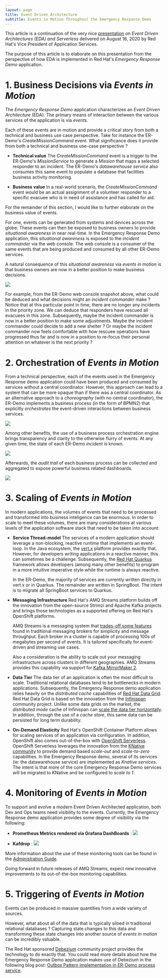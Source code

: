 ```yaml
---
layout: page
title: Event Driven Architecture
subtitle: Events in Motion Throughout the Emergency Response Demo
---
```


This article is a continuation of the very nice [presentation](https://www.brighttalk.com/webcast/16623/424554?) on *Event Driven Architectures (EDA) and Serverless* delivered on August 16, 2020 by Red Hat's Vice President of Application Services.

The purpose of this article is to elaborate on this presentation from the perspective of how EDA is implemented in Red Hat's *Emergency Response Demo* application.



# 1. Business Decisions via *Events in Motion*

The *Emergency Response Demo* application characterizes an *Event Driven Architecture* (EDA).  The primary means of interaction between the various services of the application is via *events*.  

Each of these events are in motion and provide a critical story from both a technical and business use case perspective.  Take for instance the ER-Demo's *CreateMissionCommand* event.  What significance does it provide from both a technical and business use-case perspective ?

-   **Technical value**
    The *CreateMissionCommand* event is a trigger to the ER-Demo's *MissionService* to generate a *Mission* that maps a selected responder to an incident.  The ER-Demo's *datawarehouse service* also consumes this same event to populate a database that facilities business activity monitoring.

-    **Business value**
     In a real-world scenario, the *CreateMissionCommand* event would be an actual assignment of a volunteer responder to a specific evacuee who is in need of assistance and has called for aid.

 For the remainder of this section, I would like to further elaborate on the business value of events.

For one, events can be generated from systems and devices across the globe.  These events can then be exposed to business owners to provide *situational awareness* in near real-time.  In the Emergency Response Demo application, this *situational awareness* is exposed to the *incident commander* via the web console.  The web console is a consumer of the same events that are being produced and consumed by all other ER-Demo services.

A natural consequence of this *situational awareness* via *events in motion* is that business owners are now in a better position to make business decisions.

![](images/sa_business_decisions.png)

For example, from the ER-Demo web console snapshot above, what could be deduced and what decisions might an *incident commander* make ?  Notice that at this particular point in time, there are no longer any incidents in the priority zone.  We can deduce that responders have rescued all evacuees in this zone.  Subsequently, maybe the incident commander is now in a better position to make some adjustments.  Maybe the incident commander could decide to add a new shelter ?  Or maybe the incident commander now feels comfortable with how rescuee operations have progressed thus far and is now in a position to re-focus their personal attention on whatever is the next priority ?



# 2. Orchestration of *Events in Motion*

From a technical perspective, each of the events used in the Emergency Response demo application could have been produced and consumed by services without a central coordinator.  However, this approach can lead to a system that can be more opaque than if there was a central coordinator.  As an alternative approach to a *choreography* (with no central coordinator), the ER-Demo implements a business process (in the form of BPMN2) that explicitly *orchestrates* the event-driven interactions between business services.

![](site/images/../../images/incident-process-events-animated.gif)

Among other benefits, the use of a business process orchestration engine brings transparency and clarity to the otherwise flurry of events.  At any given time, the state of each ER-Demo *incident* is known.

![](images/incident_assigned.png)

Afterwards, the *audit trail* of each business process can be collected and aggregated to expose powerful business related dashboards.

![](site/images/../../images/mission_commander_kpis.png)

# 3. Scaling of *Events in Motion*
In modern applications, the volumes of events that need to be processed and transformed into business inteligence can be enormous.  In order to scale to meet these volumes, there are many considerations at various levels of the application software stack that need to be taken into account:

- **Service Thread-model**
  The services of a modern application should leverage a non-blocking, reactive runtime that implements an event-loop.  In the Java ecosystem, the [vert.x](https://vertx.io/) platform provides exactly that.  However, for developers writing applications in a reactive manner, this can sometimes be a challenge.  Subsequently, the [Red Hat Quarkus](https://www.redhat.com/en/topics/cloud-native-apps/what-is-quarkus) framework allows developers (among many other benefits) to program in a more intuitive imperative style while the runtime is always reactive.

  In the ER-Demo, the majority of services are currently written directly in vert.x or in Quarkus.  The remainder are written in SpringBoot.  The intent is to migrate all SpringBoot services to Quarkus.

- **Messaging Infrastructure**
  Red Hat's AMQ Streams platform builds off the innovation from the open-source Strimzi and Apache Kafka projects and brings those technologies as a supported offering on Red Hat's OpenShift platforms.

  AMQ Streams is a messaging system that [trades-off some features](https://medium.com/@graemecolman/mind-your-amqps-or-kafka-or-interconnect-what-is-in-the-red-hat-messaging-box-9ed5aa590e92) found in traditional messaging brokers for simplicity and message throughput.  Each broker in a cluster is capable of processing 100s of megabytes per second of events.  It is tailored specifically for event-driven and streaming use cases.

  Also a consideration is the ability to scale out your messaging infrastructure across clusters in different geographies.  AMQ Streams provides this capability via support for [Kafka MirrorMaker 2](https://strimzi.io/blog/2020/03/30/introducing-mirrormaker2/).

- **Data Tier**
  The data tier of an application is often the most difficult to scale.  Traditional relational databases tend to be bottlenecks in modern applications.  Subsequently, the Emergency Response demo application relies heavily on the *distributed cache* capabilities of [Red Hat Data Grid](https://www.redhat.com/en/resources/red-hat-jboss-data-grid-technology-overview).  Red Hat Data Grid is based on the innovation from the [Infinispan](https://infinispan.org/) community project.  Unlike some data grids on the market, the *distributed mode* cache of Infinispan can [scale the data tier horizontally](https://www.youtube.com/watch?v=Kb46QFigx84).  In addition, through the use of a *cache store*, this same data can be persisted for long term durability.

- **On-Demand Elasticity**
  Red Hat's OpenShift Container Platform allows for scaling services of an application via configuration.  In addition, OpenShift also comes out-of-the-box with [OpenShift Serverless](https://red.ht/31Qm6My).  OpenShift Serverless leverages the innovation from the [KNative community](https://developers.redhat.com/topics/serverless-architecture/) to provide demand based *scale-out* and *scale-to-zero* capabilities.  In the Emergency Response demo, several of its services (ie:  the datawarehouse service) are implemented as *Knative services*.  The intent is that more of the core Emergency Response Demo services will be migrated to KNative and be configured to *scale to 1*.

# 4. Monitoring of *Events in Motion*
To support and evolve a modern Event Driven Architected application, both Dev and Ops teams need visibility to the events.  Currently, the Emergency Response demo application provides some degree of visibility via the following:

- **Prometheus Metrics rendered via Grafana DashBoards** :
![](/images/kafka_lag_dashboard.png)

- **Kafdrop** :
![](site/images/../../images/kafdrop_message.png)

More information about the use of these monitoring tools can be found in the [Administration Guide](/admin_consoles.md).

Going forward in future releases of AMQ Streams, expect new innovative improvements to its out-of-the-box monitoring capabilities.

# 5. Triggering of *Events in Motion* 

Events can be produced in massive quantities from a wide variety of sources.

However, what about all of the data that is typically siloed in traditional relational databases ?  Capturing state changes to this data and transforming these state changes into another source of *events in motion* can be incredibly valuable.

The Red Hat sponsored [Debezium](https://debezium.io/) community project provides the technology to do exactly that.  You could read more details about how the Emergency Response Demo application makes use of Debezium in the following blog post: [Outbox Pattern implementation in ER-Demo process service](/process_service_outbox.md).
